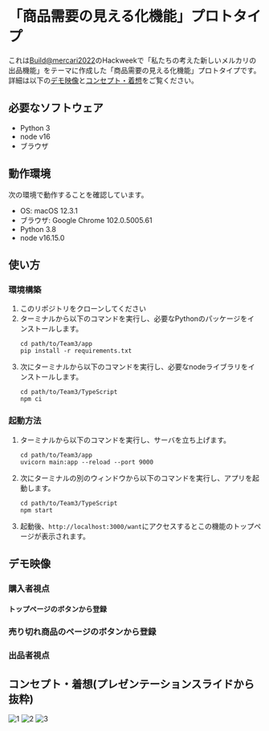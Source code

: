 # 「商品需要の見える化機能」プロトタイプ
これは[Build@mercari2022](https://mercan.mercari.com/articles/33259/)のHackweekで「私たちの考えた新しいメルカリの出品機能」をテーマに作成した「商品需要の見える化機能」プロトタイプです。
詳細は以下の[デモ映像](#デモ映像)と[コンセプト・着想](#コンセプト・着想(プレゼンテーションスライドから抜粋))をご覧ください。

## 必要なソフトウェア
- Python 3
- node v16
- ブラウザ

## 動作環境
次の環境で動作することを確認しています。
- OS: macOS 12.3.1
- ブラウザ: Google Chrome 102.0.5005.61
- Python 3.8
- node v16.15.0

## 使い方
### 環境構築
1. このリポジトリをクローンしてください
1. ターミナルから以下のコマンドを実行し、必要なPythonのパッケージをインストールします。
   ```
   cd path/to/Team3/app
   pip install -r requirements.txt
   ```
1. 次にターミナルから以下のコマンドを実行し、必要なnodeライブラリをインストールします。
   ```
   cd path/to/Team3/TypeScript
   npm ci
   ```

### 起動方法
1. ターミナルから以下のコマンドを実行し、サーバを立ち上げます。
   ```
   cd path/to/Team3/app
   uvicorn main:app --reload --port 9000
   ```
1. 次にターミナルの別のウィンドウから以下のコマンドを実行し、アプリを起動します。
   ```
   cd path/to/Team3/TypeScript
   npm start
   ```
1. 起動後、`http://localhost:3000/want`にアクセスするとこの機能のトップページが表示されます。

## デモ映像
### 購入者視点
#### トップページのボタンから登録

### 売り切れ商品のページのボタンから登録

### 出品者視点


## コンセプト・着想(プレゼンテーションスライドから抜粋)
![1](https://user-images.githubusercontent.com/61280283/171263311-b363c233-7708-4a8a-a82f-5235bd9bb002.jpg)
![2](https://user-images.githubusercontent.com/61280283/171263348-f92d5516-7776-4243-a2ae-efa90164ba49.jpg)
![3](https://user-images.githubusercontent.com/61280283/171263379-035d818d-641f-4257-bdf0-f77ff4d5e98b.jpg)

